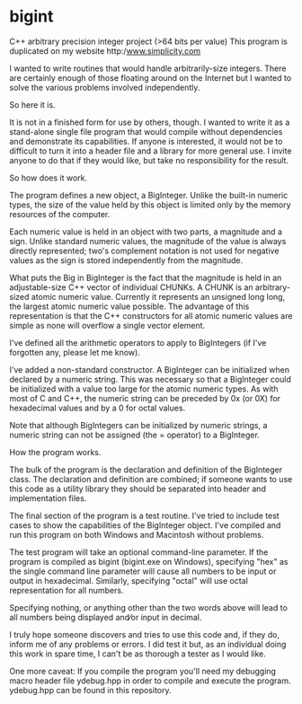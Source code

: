 # bigint
C++ arbitrary precision integer project (>64 bits per value)
This program is duplicated on my website http:/www.simplicity.com

I wanted to write routines that would handle arbitrarily-size integers. There are certainly enough of those floating around on the Internet but I wanted to solve the various problems involved independently.
 
So here it is.
 
It is not in a finished form for use by others, though. I wanted to write it as a stand-alone single file program that would compile without dependencies and demonstrate its capabilities. If anyone is interested, it would not be to difficult to turn it into a header file and a library for more general use. I invite anyone to do that if they would like, but take no responsibility for the result.
 
So how does it work.
 
The program defines a new object, a BigInteger. Unlike the built-in numeric types, the size of the value held by this object is limited only by the memory resources of the computer.
 
Each numeric value is held in an object with two parts, a magnitude and a sign. Unlike standard numeric values, the magnitude of the value is always directly represented; two's complement notation is not used for negative values as the sign is stored independently from the magnitude.
 
What puts the Big in BigInteger is the fact that the magnitude is held in an adjustable-size C++ vector of individual CHUNKs. A CHUNK is an arbitrary-sized atomic numeric value. Currently it represents an unsigned long long, the largest atomic numeric value possible. The advantage of this representation is that the C++ constructors for all atomic numeric values are simple as none will overflow a single vector element.
 
I've defined all the arithmetic operators to apply to BigIntegers (if I've forgotten any, please let me know).
 
I've added a non-standard constructor. A BigInteger can be initialized when declared by a numeric string. This was necessary so that a BigInteger could be initialized with a value too large for the atomic numeric types. As with most of C and C++, the numeric string can be preceded by 0x (or 0X) for hexadecimal values and by a 0 for octal values.
 
Note that although BigIntegers can be initialized by numeric strings, a numeric string can not be assigned (the = operator) to a BigInteger.
 
How the program works.
 
The bulk of the program is the declaration and definition of the BigInteger class. The declaration and definition are combined; if someone wants to use this code as a utility library they should be separated into header and implementation files.
 
The final section of the program is a test routine. I've tried to include test cases to show the capabilities of the BigInteger object. I've compiled and run this program on both Windows and Macintosh without problems.
 
The test program will take an optional command-line parameter. If the program is compiled as bigint (bigint.exe on Windows), specifying "hex" as the single command line parameter will cause all numbers to be input or output in hexadecimal. Similarly, specifying "octal" will use octal representation for all numbers.
 
Specifying nothing, or anything other than the two words above will lead to all numbers being displayed and⁄or input in decimal.
 
I truly hope someone discovers and tries to use this code and, if they do, inform me of any problems or errors. I did test it but, as an individual doing this work in spare time, I can't be as thorough a tester as I would like.
 
One more caveat: If you compile the program you'll need my debugging macro header file ydebug.hpp in order to compile and execute the program. ydebug.hpp can be found in this repository.
